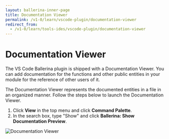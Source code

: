 ```yaml
---
layout: ballerina-inner-page
title: Documentation Viewer
permalink: /v1-0/learn/vscode-plugin/documentation-viewer
redirect_from:
  - /v1-0/learn/tools-ides/vscode-plugin/documentation-viewer
---
```


# Documentation Viewer

The VS Code Ballerina plugin is shipped with a Documentation Viewer. You can add documentation for the functions and other public entities in your module for the reference of other users of it. 

The Documentation Viewer represents the documented entities in a file in an organized manner. Follow the steps below to launch the Documentation Viewer.

1. Click **View** in the top menu and click **Command Palette**.
2. In the search box, type "Show" and click **Ballerina: Show Documentation Preview**.

![Documentation Viewer](/learn/images/documentation-viewer.gif)

